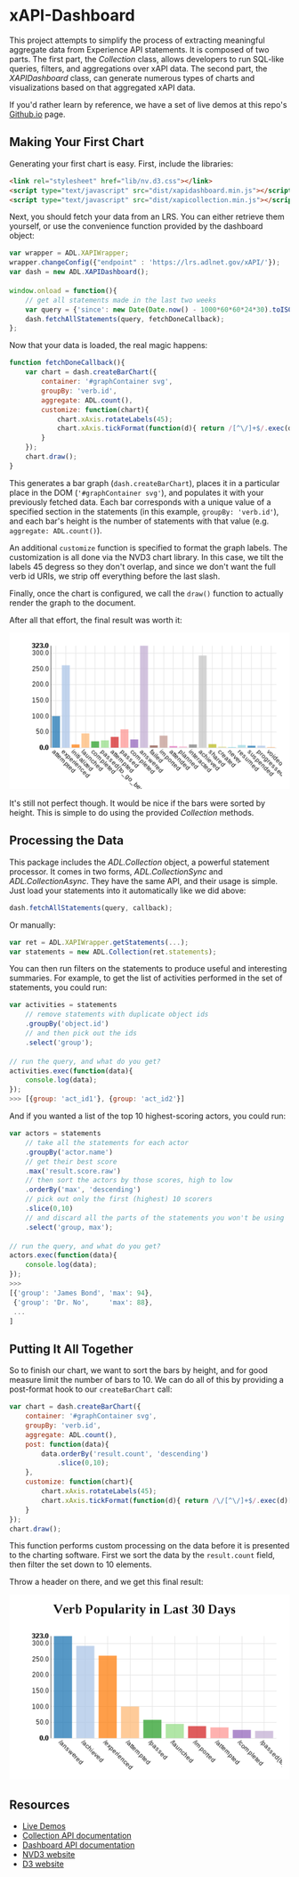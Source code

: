 ﻿# xAPI-Dashboard

This project attempts to simplify the process of extracting meaningful aggregate data from
Experience API statements. It is composed of two parts. The first part, the *Collection* class,
allows developers to run SQL-like queries, filters, and aggregations over xAPI data. The second
part, the *XAPIDashboard* class, can generate numerous types of charts and visualizations based on
that aggregated xAPI data.

If you'd rather learn by reference, we have a set of live demos at this repo's
[Github.io](https://adlnet.github.io/xAPI-Dashboard) page.

## Making Your First Chart

Generating your first chart is easy. First, include the libraries:

```html
<link rel="stylesheet" href="lib/nv.d3.css"></link>
<script type="text/javascript" src="dist/xapidashboard.min.js"></script>
<script type="text/javascript" src="dist/xapicollection.min.js"></script>
```

Next, you should fetch your data from an LRS. You can either retrieve them yourself, or use the
convenience function provided by the dashboard object:

```javascript
var wrapper = ADL.XAPIWrapper;
wrapper.changeConfig({"endpoint" : 'https://lrs.adlnet.gov/xAPI/'});
var dash = new ADL.XAPIDashboard();

window.onload = function(){
	// get all statements made in the last two weeks
	var query = {'since': new Date(Date.now() - 1000*60*60*24*30).toISOString()};
	dash.fetchAllStatements(query, fetchDoneCallback);
};
```

Now that your data is loaded, the real magic happens:

```javascript
function fetchDoneCallback(){
	var chart = dash.createBarChart({
		container: '#graphContainer svg',
		groupBy: 'verb.id',
		aggregate: ADL.count(),
		customize: function(chart){
			chart.xAxis.rotateLabels(45);
			chart.xAxis.tickFormat(function(d){ return /[^\/]+$/.exec(d)[0]; });
		}
	});
	chart.draw();
}
```

This generates a bar graph (`dash.createBarChart`), places it in a particular place in the DOM
(`'#graphContainer svg'`), and populates it with your previously fetched data. Each bar
corresponds with a unique value of a specified section in the statements (in this example,
`groupBy: 'verb.id'`), and each bar's height is the number of statements with that value
(e.g. `aggregate: ADL.count()`).

An additional `customize` function is specified to format the graph labels. The customization
is all done via the NVD3 chart library. In this case, we tilt the labels 45 degress so they don't 
overlap, and since we don't want the full verb id URIs, we strip off everything before the last
slash.

Finally, once the chart is configured, we call the `draw()` function to actually render the graph
to the document. 

After all that effort, the final result was worth it:

![Example Bar Chart](extra/chart_initial.png)

It's still not perfect though. It would be nice if the bars were sorted by height. This is simple
to do using the provided *Collection* methods.

## Processing the Data

This package includes the *ADL.Collection* object, a powerful statement processor. It comes in two
forms, *ADL.CollectionSync* and *ADL.CollectionAsync*. They have the same API, and their usage is
simple. Just load your statements into it automatically like we did above:

```javascript
dash.fetchAllStatements(query, callback);
```

Or manually:

```javascript
var ret = ADL.XAPIWrapper.getStatements(...);
var statements = new ADL.Collection(ret.statements);
```

You can then run filters on the statements to produce useful and interesting summaries. For
example, to get the list of activities performed in the set of statements, you could run:

```javascript
var activities = statements
	// remove statements with duplicate object ids
	.groupBy('object.id')
	// and then pick out the ids
	.select('group');

// run the query, and what do you get?
activities.exec(function(data){
	console.log(data);
});
>>> [{group: 'act_id1'}, {group: 'act_id2'}]
```

And if you wanted a list of the top 10 highest-scoring actors, you could run:

```javascript
var actors = statements
	// take all the statements for each actor
	.groupBy('actor.name')
	// get their best score
	.max('result.score.raw')
	// then sort the actors by those scores, high to low
	.orderBy('max', 'descending')
	// pick out only the first (highest) 10 scorers
	.slice(0,10)
	// and discard all the parts of the statements you won't be using
	.select('group, max');

// run the query, and what do you get?
actors.exec(function(data){
	console.log(data);
});
>>> 
[{'group': 'James Bond', 'max': 94},
 {'group': 'Dr. No',     'max': 88},
 ...
]
```


## Putting It All Together

So to finish our chart, we want to sort the bars by height, and for good measure limit the number
of bars to 10. We can do all of this by providing a post-format hook to our `createBarChart` call:

```javascript
var chart = dash.createBarChart({
	container: '#graphContainer svg',
	groupBy: 'verb.id',
	aggregate: ADL.count(),
	post: function(data){
		data.orderBy('result.count', 'descending')
			.slice(0,10);
	},
	customize: function(chart){
		chart.xAxis.rotateLabels(45);
		chart.xAxis.tickFormat(function(d){ return /\/[^\/]+$/.exec(d)[0]; });
	}
});
chart.draw();
```

This function performs custom processing on the data before it is presented to the charting
software. First we sort the data by the `result.count` field, then filter the set down to 10
elements.

Throw a header on there, and we get this final result:

![Final Bar Chart](extra/chart_final.png)


## Resources

* [Live Demos](https://adlnet.github.io/xAPI-Dashboard)
* [Collection API documentation](API_collection.md)
* [Dashboard API documentation](API_dashboard.md)
* [NVD3 website](http://nvd3.org/index.html)
* [D3 website](http://d3js.org/)
